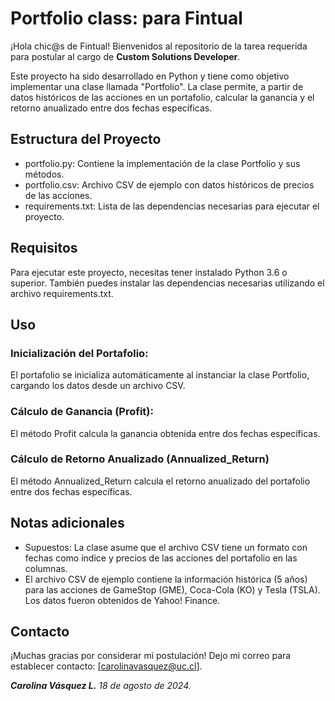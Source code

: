 # Portfolio class: para Fintual
¡Hola chic@s de Fintual! Bienvenidos al repositorio de la tarea requerida para postular al cargo de **Custom Solutions Developer**.

Este proyecto ha sido desarrollado en Python y tiene como objetivo implementar una clase llamada "Portfolio". La clase permite, a partir de datos históricos de las acciones en un portafolio, calcular la ganancia y el retorno anualizado entre dos fechas específicas.

## Estructura del Proyecto
- portfolio.py: Contiene la implementación de la clase Portfolio y sus métodos.
- portfolio.csv: Archivo CSV de ejemplo con datos históricos de precios de las acciones.
- requirements.txt: Lista de las dependencias necesarias para ejecutar el proyecto.
## Requisitos
Para ejecutar este proyecto, necesitas tener instalado Python 3.6 o superior. También puedes instalar las dependencias necesarias utilizando el archivo requirements.txt.

## Uso
### Inicialización del Portafolio:
El portafolio se inicializa automáticamente al instanciar la clase Portfolio, cargando los datos desde un archivo CSV. 
### Cálculo de Ganancia (Profit):
El método Profit calcula la ganancia obtenida entre dos fechas específicas.
### Cálculo de Retorno Anualizado (Annualized_Return)
El método Annualized_Return calcula el retorno anualizado del portafolio entre dos fechas específicas.

## Notas adicionales
- Supuestos: La clase asume que el archivo CSV tiene un formato con fechas como índice y precios de las acciones del portafolio en las columnas.
- El archivo CSV de ejemplo contiene la información histórica (5 años) para las acciones de GameStop (GME), Coca-Cola (KO) y Tesla (TSLA). Los datos fueron obtenidos de Yahoo! Finance.

## Contacto
¡Muchas gracias por considerar mi postulación! Dejo mi correo para establecer contacto: [carolinavasquez@uc.cl].

***Carolina Vásquez L.***
*18 de agosto de 2024.*

